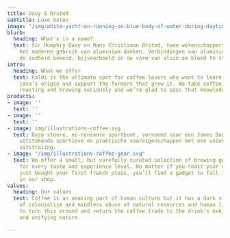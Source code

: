 ```yaml
---
title: Davy & Orsted
subtitle: Luxe boten
image: "/img/white-yacht-on-running-on-blue-body-of-water-during-daytime-163236.jpg"
blurb:
  heading: What's in a name?
  text: Sir Humphry Davy en Hans Christiaan Ørsted, twee wetenschappers aan wie we
    het moderne gebruik van aluminium danken. Verbindingen van aluminium zijn al uit
    de oudheid bekend, bijvoorbeeld in de vorm van aluin om bloed te stelpen.
intro:
  heading: What we offer
  text: Kaldi is the ultimate spot for coffee lovers who want to learn about their
    java’s origin and support the farmers that grew it. We take coffee production,
    roasting and brewing seriously and we’re glad to pass that knowledge to anyone.
products:
- image: ''
  text: ''
- image: ''
  text: ''
- image: img/illustrations-coffee.svg
  text: Deze stoere, no-nonsense sportboot, vernoemd naar een James Bond film, combineert
    uitstekende sportieve en praktische vaareigenschappen met een unieke hightech
    uitstraling.
- image: "/img/illustrations-coffee-gear.svg"
  text: We offer a small, but carefully curated selection of brewing gear and tools
    for every taste and experience level. No matter if you roast your own beans or
    just bought your first french press, you’ll find a gadget to fall in love with
    in our shop.
values:
  heading: Our values
  text: Coffee is an amazing part of human culture but it has a dark side too – one
    of colonialism and mindless abuse of natural resources and human lives. We want
    to turn this around and return the coffee trade to the drink’s exhilarating, empowering
    and unifying nature.

---
```

